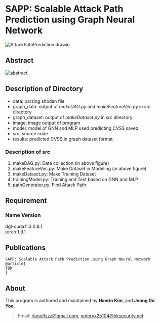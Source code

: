 # SAPP: Scalable Attack Path Prediction using Graph Neural Network
![AttackPathPrediction drawio](https://user-images.githubusercontent.com/44723287/194034358-829e8823-8237-4c91-8120-bbb7db188855.png)

## Abstract 
![abstract](https://user-images.githubusercontent.com/44723287/194035556-f318c2c3-020b-41f2-9c6a-3d0075b7c63e.png)

## Description of Directory
* data: parsing shodan file
* graph_data: output of *makeDAG.py* and *makeFeatureVec.py* in *src* directory
* graph_dataset: output of *makeDataset.py* in *src* directory
* image: image output of program
* model: model of GNN and MLP used predicting CVSS saved
* src: source code
* results: predicted CVSS in graph dataset format

### Description of *src*
1) makeDAG.py: Data collection (in above figure)
2) makeFeatureVec.py: Make Dataset in Modeling (in above figure)
3) makeDataset.py: Make Training Dataset 
4) trainingModel.py: Training and Test based on GNN and MLP
5) pathGenerator.py: Find Attack Path

## Requirement
### Name                 Version  
dgl-cuda11.3              0.8.1  
torch                        1.9.1  
  
## Publications
```
SAPP: Scalable Attack Path Prediction using Graph Neural Network
@article{
TBD
}
```

## About
This program is authored and maintained by **Haerin Kim**, and **Jeong Do Yoo**.  
> Email: rlagoflszz@gmail.com, opteryx25104@hksecurity.net